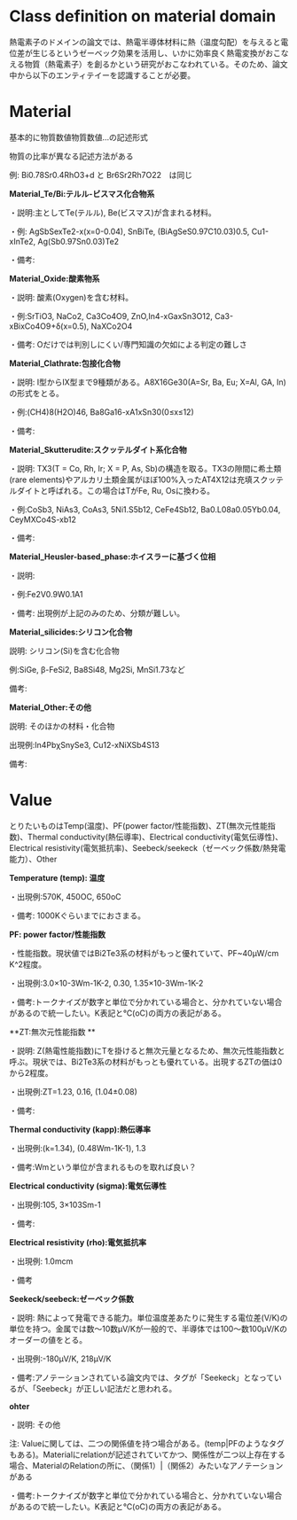 # Class definition on material domain

熱電素子のドメインの論文では、熱電半導体材料に熱（温度勾配）を与えると電位差が生じるというゼーベック効果を活用し、いかに効率良く熱電変換がおこなえる物質（熱電素子）を創るかという研究がおこなわれている。そのため、論文中から以下のエンティテイーを認識することが必要。

# Material

基本的に物質数値物質数値…の記述形式

物質の比率が異なる記述方法がある

例: Bi0.78Sr0.4RhO3+d と Br6Sr2Rh7O22　は同じ

**Material_Te/Bi:テルル-ビスマス化合物系**

・説明:主としてTe(テルル), Be(ビスマス)が含まれる材料。

・例: AgSbSexTe2-x(x=0-0.04), SnBiTe, (BiAgSeS0.97C10.03)0.5, Cu1-xInTe2, Ag(Sb0.97Sn0.03)Te2

・備考:


**Material_Oxide:酸素物系**

・説明: 酸素(Oxygen)を含む材料。

・例:SrTiO3, NaCo2, Ca3Co4O9, ZnO,In4-xGaxSn3O12, Ca3-xBixCo4O9+δ(x=0.5), NaXCo2O4

・備考: Oだけでは判別しにくい/専門知識の欠如による判定の難しさ


**Material_Clathrate:包接化合物**

・説明: I型からIX型まで9種類がある。A8X16Ge30(A=Sr, Ba, Eu; X=Al, GA, In)の形式をとる。

・例:(CH4)8(H2O)46, Ba8Ga16-xA1xSn30(0&leq;x&leq;12)

・備考: 

**Material_Skutterudite:スクッテルダイト系化合物**

・説明: TX3(T = Co, Rh, Ir; X = P, As, Sb)の構造を取る。TX3の隙間に希土類(rare elements)やアルカリ土類金属がほぼ100%入ったAT4X12は充填スクッテルダイトと呼ばれる。この場合はTがFe, Ru, Osに換わる。

・例:CoSb3, NiAs3, CoAs3, 5Ni1.S5b12, CeFe4Sb12, Ba0.L08a0.05Yb0.04, CeyMXCo4S-xb12

・備考: 

**Material_Heusler-based_phase:ホイスラーに基づく位相**

・説明: 

・例:Fe2V0.9W0.1A1

・備考: 出現例が上記のみのため、分類が難しい。


**Material_silicides:シリコン化合物**

説明: シリコン(Si)を含む化合物

例:SiGe, β-FeSi2, Ba8Si48, Mg2Si, MnSi1.73など

備考: 

**Material_Other:その他**

説明: そのほかの材料・化合物

出現例:In4PbχSnySe3, Cu12-xNiXSb4S13

備考: 

# Value

とりたいものはTemp(温度)、PF(power factor/性能指数)、ZT(無次元性能指数)、Thermal conductivity(熱伝導率)、Electrical conductivity(電気伝導性)、Electrical resistivity(電気抵抗率)、Seebeck/seekeck（ゼーベック係数/熱発電能力）、Other

**Temperature (temp): 温度**

・出現例:570K, 450OC, 650oC

・備考: 1000Kぐらいまでにおさまる。

**PF: power factor/性能指数**

・性能指数。現状値ではBi2Te3系の材料がもっと優れていて、PF~40μW/cm K^2程度。

・出現例:3.0×10-3Wm-1K-2, 0.30, 1.35×10-3Wm-1K-2

・備考:トークナイズが数字と単位で分かれている場合と、分かれていない場合があるので統一したい。K表記と℃(oC)の両方の表記がある。

**ZT:無次元性能指数 **

・説明: Z(熱電性能指数)にTを掛けると無次元量となるため、無次元性能指数と呼ぶ。現状では、Bi2Te3系の材料がもっとも優れている。出現するZTの価は0から2程度。

・出現例:ZT=1.23, 0.16, (1.04&PlusMinus;0.08)

・備考:

**Thermal conductivity (kapp):熱伝導率**

・出現例:(k=1.34), (0.48Wm-1K-1), 1.3

・備考:Wmという単位が含まれるものを取れば良い？

**Electrical conductivity (sigma):電気伝導性**

・出現例:105, 3×103Sm-1

・備考: 

**Electrical resistivity (rho):電気抵抗率**

・出現例: 1.0mcm

・備考

**Seekeck/seebeck:ゼーベック係数**

・説明: 熱によって発電できる能力。単位温度差あたりに発生する電位差(V/K)の単位を持つ。金属では数～10数μV/Kが一般的で、半導体では100～数100μV/Kのオーダーの値をとる。

・出現例:-180μV/K, 218μV/K

・備考:アノテーションされている論文内では、タグが「Seekeck」となっているが、「Seebeck」が正しい記法だと思われる。

**ohter**

・説明: その他

注: Valueに関しては、二つの関係値を持つ場合がある。(temp|PFのようなタグもある)。Materialにrelationが記述されていてかつ、関係性が二つ以上存在する場合、MaterialのRelationの所に、（関係1）|（関係2）みたいなアノテーションがある

・備考:トークナイズが数字と単位で分かれている場合と、分かれていない場合があるので統一したい。K表記と℃(oC)の両方の表記がある。
